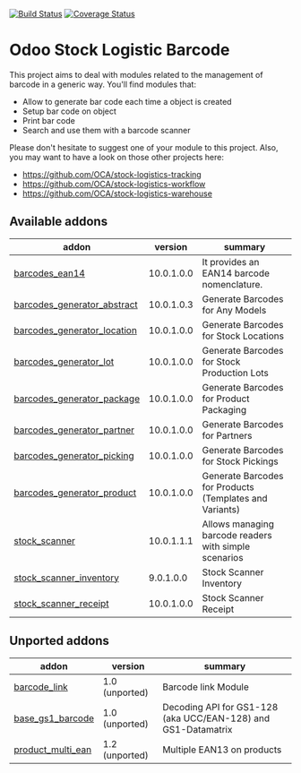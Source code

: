 [![Build Status](https://travis-ci.org/OCA/stock-logistics-barcode.svg?branch=10.0)](https://travis-ci.org/OCA/stock-logistics-barcode)
[![Coverage Status](https://img.shields.io/coveralls/OCA/stock-logistics-barcode.svg)](https://coveralls.io/r/OCA/stock-logistics-barcode?branch=10.0)

Odoo Stock Logistic Barcode
===========================


This project aims to deal with modules related to the management of barcode in a generic way. You'll find modules that:

 - Allow to generate bar code each time a object is created
 - Setup bar code on object
 - Print bar code
 - Search and use them with a barcode scanner

Please don't hesitate to suggest one of your module to this project. Also, you may want to have a look on those other projects here:

 - https://github.com/OCA/stock-logistics-tracking
 - https://github.com/OCA/stock-logistics-workflow
 - https://github.com/OCA/stock-logistics-warehouse

[//]: # (addons)

Available addons
----------------
addon | version | summary
--- | --- | ---
[barcodes_ean14](barcodes_ean14/) | 10.0.1.0.0 | It provides an EAN14 barcode nomenclature.
[barcodes_generator_abstract](barcodes_generator_abstract/) | 10.0.1.0.3 | Generate Barcodes for Any Models
[barcodes_generator_location](barcodes_generator_location/) | 10.0.1.0.0 | Generate Barcodes for Stock Locations
[barcodes_generator_lot](barcodes_generator_lot/) | 10.0.1.0.0 | Generate Barcodes for Stock Production Lots
[barcodes_generator_package](barcodes_generator_package/) | 10.0.1.0.0 | Generate Barcodes for Product Packaging
[barcodes_generator_partner](barcodes_generator_partner/) | 10.0.1.0.0 | Generate Barcodes for Partners
[barcodes_generator_picking](barcodes_generator_picking/) | 10.0.1.0.0 | Generate Barcodes for Stock Pickings
[barcodes_generator_product](barcodes_generator_product/) | 10.0.1.0.0 | Generate Barcodes for Products (Templates and Variants)
[stock_scanner](stock_scanner/) | 10.0.1.1.1 | Allows managing barcode readers with simple scenarios
[stock_scanner_inventory](stock_scanner_inventory/) | 9.0.1.0.0 | Stock Scanner Inventory
[stock_scanner_receipt](stock_scanner_receipt/) | 10.0.1.0.0 | Stock Scanner Receipt


Unported addons
---------------
addon | version | summary
--- | --- | ---
[barcode_link](barcode_link/) | 1.0 (unported) | Barcode link Module
[base_gs1_barcode](base_gs1_barcode/) | 1.0 (unported) | Decoding API for GS1-128 (aka UCC/EAN-128) and GS1-Datamatrix
[product_multi_ean](product_multi_ean/) | 1.2 (unported) | Multiple EAN13 on products

[//]: # (end addons)
